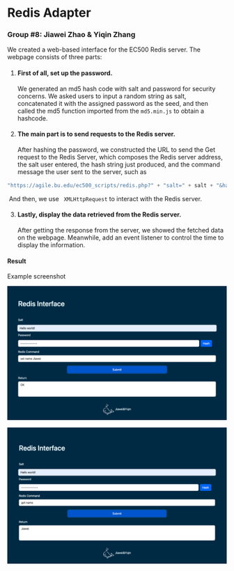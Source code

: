 # Redis Adapter

### Group #8:  Jiawei Zhao & Yiqin Zhang



We created a web-based interface for the EC500 Redis server. The webpage consists of three parts:  



1. #### First of all, set up the password. 

   

   We generated an md5 hash code with salt and password for security concerns. We asked users to input a random string as salt, concatenated it with the assigned password as the seed, and then called the md5 function imported from the `md5.min.js` to obtain a hashcode.



2. #### The main part is to send requests to the Redis server. 

   After hashing the password, we constructed the URL to send the Get request to the Redis Server, which composes the Redis server address, the salt user entered, the hash string just produced, and the command message the user sent to the server, such as 

```javascript
"https://agile.bu.edu/ec500_scripts/redis.php?" + "salt=" + salt + "&hash=" + HashString + "&message=" + message
```

​		And then, we use ` XMLHttpRequest` to interact with the Redis server. 



3. #### Lastly, display the data retrieved from the Redis server.

   After getting the response from the server,  we showed the fetched data on the webpage. Meanwhile, add an event listener to control the time to display the information.



#### Result

Example screenshot



![set](./img/set.jpg)


![get](./img/get.jpg)

